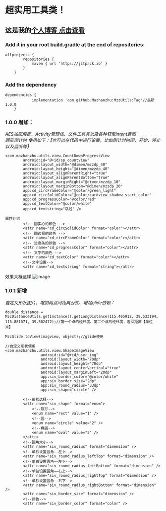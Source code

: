 # 超实用工具类！
## 这是我的[个人博客 点击查看](https://blog.csdn.net/fengyeNom1?spm=1011.2124.3001.5343)
### Add it in your root build.gradle at the end of repositories:
```
allprojects {
		repositories {
			maven { url 'https://jitpack.io' }
		}
	}
```
### Add the dependency
```
dependencies {
	        implementation 'com.github.Mazhanzhu:MzzUtils:Tag'//最新 1.0.0
	}
  ```
  
### 1.0.0 增加：
*AES加密解密、Activity管理栈、文件工具类以及各种获取intent意图  
圆形倒计时 使用如下：【也可以在代码中进行设置，比如倒计时时间、开始、停止以及监听等】*
```
<com.mazhanzhu.utils.view.CountDownProgressView
        android:id="@+id/sp_countview"
        android:layout_width="@dimen/mzzdp_40"
        android:layout_height="@dimen/mzzdp_40"
        android:layout_alignParentRight="true"
        android:layout_alignParentBottom="true"
        android:layout_marginRight="@dimen/mzzdp_10"
        android:layout_marginBottom="@dimen/mzzdp_20"
        app:cd_circFrameColor="@color/green_light"
        app:cd_circSolidColor="@color/cardview_shadow_start_color"
        app:cd_progressColor="@color/red"
        app:cd_textColor="@color/white"
        app:cd_textstring="跳过" />
	
属性介绍
        <!-- 圆实心的颜色 -->
        <attr name="cd_circSolidColor" format="color"></attr>
        <!-- 圆边框的颜色 -->
        <attr name="cd_circFrameColor" format="color"></attr>
        <!-- 进度条的颜色 -->
        <attr name="cd_progressColor" format="color"></attr>
        <!-- 文字的颜色 -->
        <attr name="cd_textColor" format="color"></attr>
        <!--文字设置-->
        <attr name="cd_textstring" format="string"></attr>
```
效果大概这样
![image](https://img-blog.csdnimg.cn/bf340fec70964596b047004f37e5e62c.png?x-oss-process=image/watermark,type_d3F5LXplbmhlaQ,shadow_50,text_Q1NETiBA5Yav5Lq65ZSQ,size_20,color_FFFFFF,t_70,g_se,x_16)
### 1.0.1 新增
*自定义形状图片，增加两点间距离公式、增加glide依赖：*
```
double distance = MzzDistanceUtils.getInstance().getLongDistance(115.405912, 39.533194, 115.881071, 39.502472);//第一个点的经纬度、第二个点的经纬度，返回距离【单位 米】

MzzGlide.toView(imagview, object);//glide使用

//自定义形状使用
<com.mazhanzhu.utils.view.ShapeImageView
                android:id="@+id/user_img"
                android:layout_width="70dp"
                android:layout_height="70dp"
                android:layout_centerVertical="true"
                android:layout_marginLeft="20dp"
                app:siv_border_color="@color/white"
                app:siv_border_size="2dp"
                app:siv_round_radius="33dp"
                app:siv_shape="circle" />

        <!--形状选择-->
        <attr name="siv_shape" format="enum">
            <!--矩形-->
            <enum name="rect" value="1" />
            <!--圆-->
            <enum name="circle" value="2" />
            <!--椭圆-->
            <enum name="oval" value="3" />
        </attr>
        <!--圆角大小-->
        <attr name="siv_round_radius" format="dimension" />
        <!--单独设置圆角——左上-->
        <attr name="siv_round_radius_leftTop" format="dimension" />
        <!--单独设置圆角——左下-->
        <attr name="siv_round_radius_leftBottom" format="dimension" />
        <!--单独设置圆角——右上-->
        <attr name="siv_round_radius_rightTop" format="dimension" />
        <!--单独设置圆角——右下-->
        <attr name="siv_round_radius_rightBottom" format="dimension" />
        <attr name="siv_border_size" format="dimension" />
        <!--颜色-->
        <attr name="siv_border_color" format="color" />
```
